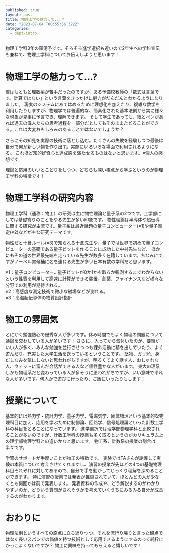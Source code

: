 ```yaml
---
published: true
layout: post
title: 物理工学の魅力って...？
date: "2023-07-04 T00:55:56.322Z"
categories:
  - dept-intro
---
```


物理工学科3年の羅偲予です。そろそろ進学選択も近いので2年生への学科宣伝も兼ねて、物理工学科についてお伝えしようと思います！


# 物理工学の魅力って...?
僕はもともと理数系が苦手だったのですが、ある予備校教師の「数式は言葉です。計算ではない」という言葉をきっかけに魅力がだんだんとわかるようになりました。
現実のシステムにあてはめるために理想化を加えたり、複雑な数学を利用したりしますが、物理学では普遍的な、簡素化された基本法則から実に様々な現象が見事に予言でき、理解できます。
そして学生であっても、紙とペンがあれば過去の偉人たちの思考過程を一部分だとしてもそのままたどることができる。これは大変おもしろみのあることではないでしょうか？

さらにその知見を実際の技術に落とし込む。たくさんの失敗を経験しつつ最後は自分で何か新しい物を作り出す。実際にいろいろな場面で利用されるようになる。
これほど知的好奇心と達成感を満たせるものはないと思います。※個人の感想です

理論と応用のいいとこどりをしつつ、どちらも深い視点から学ぶというのが物理工学科の特徴です！


# 物理工学科の研究内容
物理工学科（通称：物工）の研究は主に物性理論と量子系の2つです。​工学部にしては基礎寄りのことをやる先生が多い印象です。
物性理論は半導体や超伝導に関する研究が主流です。量子系は最近話題の量子コンピューター(※1)や量子測定(※2)などが主な研究テーマです。

物性だと十倉ルール(※3)で知られる十倉先生や、量子では世界で初めて量子コンピューターの基礎である量子ビットを作ることに成功した中村先生など、
ほかにもその道の世界最先端を走っている先生が数多く在籍しています。ちなみにですがノーベル賞候補に名を連ねる先生が多い日本有数の学科だと思います。

※1：量子コンピューター​…​量子ビットが0か1かを取るか観測するまでわからないという性質を利用して高速に計算ができる装置。創薬、ファイナンスなど様々な分野での利用が期待される。
<br>
※2：高感度な測定技術で微小な磁場などが測れる。
<br>
※3：高温超伝導体の物質設計指針


# 物工の雰囲気
とにかく勉強熱心で優秀な人が多いです。休み時間でもよく物理の問題について議論を交わしている人が多いです！
さらに、入ってから気付いたのが、要領がいい人が多く、みんな勉強を並行させつつも課外活動に精を出していたり、よく遊んだり、充実した大学生活を送っているということです。
堅物、ガリ勉、身だしなみを気にしないと思われがちですが、明るくてよく話す人、おしゃれな人、ウィットに富んだ会話ができる人など個性豊かな人がいます。
東大の理系しかも物理系だと変わっている人が多そうに思われがちですが、いい意味で平凡な人が多いです。何人かで遊びに行ったり、ご飯にいったりもします！


# 授業について
基本的には熱力学・統計力学、量子力学、電磁気学、固体物理という基本的な物理科目に加え、応用を学ぶために制御論、回路学、信号処理論といった計数工学科の科目をとることになっています。
進学選択では理学部物理学科と比較されることが多いのですが、計数工学科の授業も多く取るというのがカリキュラム上の理学部物理学科との違いかなと思います。
物工系、計数系の授業の割合は半々です。

学習のサポートが手厚いことが物工の特徴です。
実験ではTAさんが誘導して実験の本質について考えさせてくれますし、演習の授業が先ほどの4つの基礎物理科目それぞれに対してあるので、自分で手を動かしてじっくり理解を深めることができます。
特に演習の授業では発表が推奨されていて、ほとんどの人が少なくとも何回かは前で発表します。
発表資料の作成や、どう解説するのがわかりやすいのか、どういう質問がされそうかを考えていくうちにみるみる自分が成長するのがわかります。


# おわりに
物理法則というすべての原点に立ち返りつつ、それを流行り廃りと言った観点ではなく長いスパンでの価値を持つ技術として応用できるようにするのって純粋にかっこよくないですか？
物工に興味を持ってもらえると嬉しいです！
